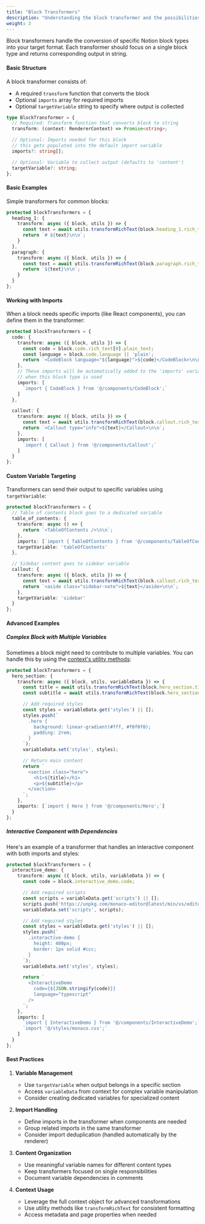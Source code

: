 ```yaml
---
title: "Block Transformers"
description: "Understanding the block transformer and the possibilities it offers"
weight: 3
---
```


Block transformers handle the conversion of specific Notion block types into your target format. Each transformer should focus on a single block type and returns corresponding output in string.

#### Basic Structure

A block transformer consists of:
- A required `transform` function that converts the block
- Optional `imports` array for required imports
- Optional `targetVariable` string to specify where output is collected

```typescript
type BlockTransformer = {
  // Required: Transform function that converts block to string
  transform: (context: RendererContext) => Promise<string>;

  // Optional: Imports needed for this block
  // this gets populated into the default import variable
  imports?: string[];

  // Optional: Variable to collect output (defaults to 'content')
  targetVariable?: string;
};
```

#### Basic Examples

Simple transformers for common blocks:

```typescript
protected blockTransformers = {
  heading_1: {
    transform: async ({ block, utils }) => {
      const text = await utils.transformRichText(block.heading_1.rich_text);
      return `# ${text}\n\n`;
    }
  },
  paragraph: {
    transform: async ({ block, utils }) => {
      const text = await utils.transformRichText(block.paragraph.rich_text);
      return `${text}\n\n`;
    }
  }
};
```

#### Working with Imports

When a block needs specific imports (like React components), you can define them in the transformer:

```typescript
protected blockTransformers = {
  code: {
    transform: async ({ block, utils }) => {
      const code = block.code.rich_text[0].plain_text;
      const language = block.code.language || 'plain';
      return `<CodeBlock language="${language}">${code}</CodeBlock>\n\n`;
    },
    // These imports will be automatically added to the 'imports' variable
    // when this block type is used
    imports: [
      `import { CodeBlock } from '@/components/CodeBlock';`
    ]
  },

  callout: {
    transform: async ({ block, utils }) => {
      const text = await utils.transformRichText(block.callout.rich_text);
      return `<Callout type="info">${text}</Callout>\n\n`;
    },
    imports: [
      `import { Callout } from '@/components/Callout';`
    ]
  }
};
```

#### Custom Variable Targeting

Transformers can send their output to specific variables using `targetVariable`:

```typescript
protected blockTransformers = {
  // Table of contents block goes to a dedicated variable
  table_of_contents: {
    transform: async () => {
      return `<TableOfContents />\n\n`;
    },
    imports: [`import { TableOfContents } from '@/components/TableOfContents';`],
    targetVariable: 'tableOfContents'
  },

  // Sidebar content goes to sidebar variable
  callout: {
    transform: async ({ block, utils }) => {
      const text = await utils.transformRichText(block.callout.rich_text);
      return `<aside class="sidebar-note">${text}</aside>\n\n`;
    },
    targetVariable: 'sidebar'
  }
};
```

#### Advanced Examples

##### Complex Block with Multiple Variables

Sometimes a block might need to contribute to multiple variables. You can handle this by using the [context's utility methods](../context):

```typescript
protected blockTransformers = {
  hero_section: {
    transform: async ({ block, utils, variableData }) => {
      const title = await utils.transformRichText(block.hero_section.title);
      const subtitle = await utils.transformRichText(block.hero_section.subtitle);

      // Add required styles
      const styles = variableData.get('styles') || [];
      styles.push(`
        .hero {
          background: linear-gradient(#fff, #f0f0f0);
          padding: 2rem;
        }
      `);
      variableData.set('styles', styles);

      // Return main content
      return `
        <section class="hero">
          <h1>${title}</h1>
          <p>${subtitle}</p>
        </section>
      `;
    },
    imports: [`import { Hero } from '@/components/Hero';`]
  }
};
```

##### Interactive Component with Dependencies

Here's an example of a transformer that handles an interactive component with both imports and styles:

```typescript
protected blockTransformers = {
  interactive_demo: {
    transform: async ({ block, utils, variableData }) => {
      const code = block.interactive_demo.code;

      // Add required scripts
      const scripts = variableData.get('scripts') || [];
      scripts.push('https://unpkg.com/monaco-editor@latest/min/vs/editor/editor.main.js');
      variableData.set('scripts', scripts);

      // Add required styles
      const styles = variableData.get('styles') || [];
      styles.push(`
        .interactive-demo {
          height: 400px;
          border: 1px solid #ccc;
        }
      `);
      variableData.set('styles', styles);

      return `
        <InteractiveDemo
          code={${JSON.stringify(code)}}
          language="typescript"
        />
      `;
    },
    imports: [
      `import { InteractiveDemo } from '@/components/InteractiveDemo';`,
      `import '@/styles/monaco.css';`
    ]
  }
};
```

#### Best Practices

1. **Variable Management**
   - Use `targetVariable` when output belongs in a specific section
   - Access `variableData` from context for complex variable manipulation
   - Consider creating dedicated variables for specialized content

2. **Import Handling**
   - Define imports in the transformer when components are needed
   - Group related imports in the same transformer
   - Consider import deduplication (handled automatically by the renderer)

3. **Content Organization**
   - Use meaningful variable names for different content types
   - Keep transformers focused on single responsibilities
   - Document variable dependencies in comments

4. **Context Usage**
   - Leverage the full context object for advanced transformations
   - Use utility methods like `transformRichText` for consistent formatting
   - Access metadata and page properties when needed
